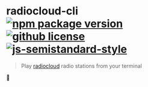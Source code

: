 # radiocloud-cli [![npm package version](https://img.shields.io/npm/v/radiocloud-cli.svg)](https://npm.im/radiocloud-cli) [![github license](https://img.shields.io/github/license/vladimyr/radiocloud-cli.svg)](https://github.com/vladimyr/radiocloud-cli/blob/master/LICENSE) [![js-semistandard-style](https://img.shields.io/badge/code%20style-semistandard-brightgreen.svg)](https://github.com/Flet/semistandard)

>Play [radiocloud](https://radiocloud.surge.sh) radio stations from your terminal

:construction:

